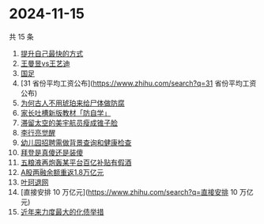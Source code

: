 # 2024-11-15

共 15 条

<!-- BEGIN -->
<!-- 最后更新时间 Fri Nov 15 2024 11:22:57 GMT+0800 (China Standard Time) -->

1. [提升自己最快的方式](https://www.zhihu.com/search?q=提升自己最快的方式)
1. [王曼昱vs王艺迪](https://www.zhihu.com/search?q=王曼昱vs王艺迪)
1. [国足](https://www.zhihu.com/search?q=国足)
1. [31 省份平均工资公布](https://www.zhihu.com/search?q=31 省份平均工资公布)
1. [为何古人不用琥珀来给尸体做防腐](https://www.zhihu.com/search?q=为何古人不用琥珀来给尸体做防腐)
1. [家长吐槽新版教材「防自学」](https://www.zhihu.com/search?q=家长吐槽新版教材「防自学」)
1. [滞留太空的美宇航员瘦成锥子脸](https://www.zhihu.com/search?q=滞留太空的美宇航员瘦成锥子脸)
1. [李行亮觉醒](https://www.zhihu.com/search?q=李行亮觉醒)
1. [幼儿园招聘需做背景查询和健康检查](https://www.zhihu.com/search?q=幼儿园招聘需做背景查询和健康检查)
1. [拜登是真傻还是装傻](https://www.zhihu.com/search?q=拜登是真傻还是装傻)
1. [五粮液再炮轰某平台百亿补贴有假酒](https://www.zhihu.com/search?q=五粮液再炮轰某平台百亿补贴有假酒)
1. [A股两融余额重返1.8万亿元](https://www.zhihu.com/search?q=A股两融余额重返1.8万亿元)
1. [叶珂退网](https://www.zhihu.com/search?q=叶珂退网)
1. [直接安排 10 万亿元](https://www.zhihu.com/search?q=直接安排 10 万亿元)
1. [近年来力度最大的化债举措](https://www.zhihu.com/search?q=近年来力度最大的化债举措)

<!-- END -->
